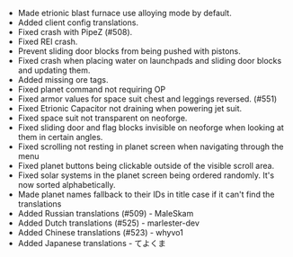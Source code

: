 - Made etrionic blast furnace use alloying mode by default.
- Added client config translations.
- Fixed crash with PipeZ (#508).
- Fixed REI crash.
- Prevent sliding door blocks from being pushed with pistons.
- Fixed crash when placing water on launchpads and sliding door blocks and updating them.
- Added missing ore tags.
- Fixed planet command not requiring OP
- Fixed armor values for space suit chest and leggings reversed. (#551)
- Fixed Etrionic Capacitor not draining when powering jet suit.
- Fixed space suit not transparent on neoforge.
- Fixed sliding door and flag blocks invisible on neoforge when looking at them in certain angles.
- Fixed scrolling not resting in planet screen when navigating through the menu
- Fixed planet buttons being clickable outside of the visible scroll area.
- Fixed solar systems in the planet screen being ordered randomly. It's now sorted alphabetically.
- Made planet names fallback to their IDs in title case if it can't find the translations
- Added Russian translations (#509) - MaleSkam
- Added Dutch translations (#525) - marlester-dev
- Added Chinese translations (#523) - whyvo1
- Added Japanese translations - てよくま